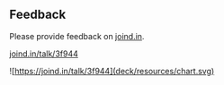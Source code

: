 ## Feedback

<div class="multicolumn">
<div>
<p>Please provide feedback on <a href="https://joind.in">joind.in</a>.</p>
<p><a href="https://joind.in/talk/3f944">joind.in/talk/3f944</a></p>
</div>
<div>

![https://joind.in/talk/3f944](deck/resources/chart.svg)

</div>
</div>

